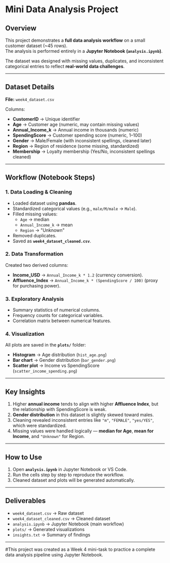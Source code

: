 # Mini Data Analysis Project

## Overview  
This project demonstrates a **full data analysis workflow** on a small customer dataset (~45 rows).  
The analysis is performed entirely in a **Jupyter Notebook (`analysis.ipynb`)**.  

The dataset was designed with missing values, duplicates, and inconsistent categorical entries to reflect **real-world data challenges**.  

---

## Dataset Details  

**File:** `week4_dataset.csv`  

Columns:  
- **CustomerID** → Unique identifier  
- **Age** → Customer age (numeric, may contain missing values)  
- **Annual_Income_k** → Annual income in thousands (numeric)  
- **SpendingScore** → Customer spending score (numeric, 1–100)  
- **Gender** → Male/Female (with inconsistent spellings, cleaned later)  
- **Region** → Region of residence (some missing, standardized)  
- **Membership** → Loyalty membership (Yes/No, inconsistent spellings cleaned)  

---

## Workflow (Notebook Steps)  

### 1. Data Loading & Cleaning  
- Loaded dataset using **pandas**.  
- Standardized categorical values (e.g., `male/M/male` → `Male`).  
- Filled missing values:  
  - `Age` → median  
  - `Annual_Income_k` → mean  
  - `Region` → "Unknown"  
- Removed duplicates.  
- Saved as **`week4_dataset_cleaned.csv`**.  

### 2. Data Transformation  
Created two derived columns:  
- **Income_USD** → `Annual_Income_k * 1.2` (currency conversion).  
- **Affluence_Index** → `Annual_Income_k * (SpendingScore / 100)` (proxy for purchasing power).  

### 3. Exploratory Analysis  
- Summary statistics of numerical columns.  
- Frequency counts for categorical variables.  
- Correlation matrix between numerical features.  

### 4. Visualization  
All plots are saved in the **`plots/`** folder:  
-  **Histogram** → Age distribution (`hist_age.png`)  
-  **Bar chart** → Gender distribution (`bar_gender.png`)  
-  **Scatter plot** → Income vs SpendingScore (`scatter_income_spending.png`)  

---

## Key Insights  
1. Higher **annual income** tends to align with higher **Affluence Index**, but the relationship with SpendingScore is weak.  
2. **Gender distribution** in this dataset is slightly skewed toward males.  
3. Cleaning revealed inconsistent entries like `"m"`, `"FEMALE"`, `"yes/YES"`, which were standardized.  
4. Missing values were handled logically — **median for Age**, **mean for Income**, and `"Unknown"` for Region.  

---

## How to Use  
1. Open **`analysis.ipynb`** in Jupyter Notebook or VS Code.  
2. Run the cells step by step to reproduce the workflow.  
3. Cleaned dataset and plots will be generated automatically.  

---

## Deliverables  
- `week4_dataset.csv` → Raw dataset  
- `week4_dataset_cleaned.csv` → Cleaned dataset  
- `analysis.ipynb` → Jupyter Notebook (main workflow)  
- `plots/` → Generated visualizations  
- `insights.txt` → Summary of findings  

---
#This project was created as a Week 4 mini-task to practice a complete data analysis pipeline using Jupyter Notebook.
